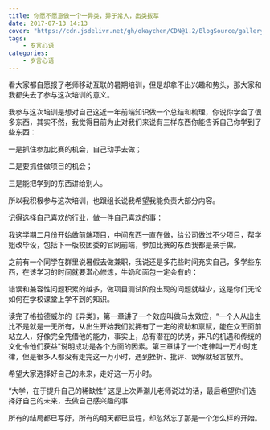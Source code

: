 ```yaml
---
title: 你愿不愿意做一个一异类，异于常人，出类拔萃
date: 2017-07-13 14:13
cover: "https://cdn.jsdelivr.net/gh/okaychen/CDN@1.2/BlogSource/gallery/thumb_039.jpg"
tags:  
    - 岁言心语
categories:
    - 岁言心语
---
```

 
看大家都自愿报了老师移动互联的暑期培训，但是却拿不出兴趣和势头，那大家和我都失去了参与这次培训的意义。

我参与这次培训是想对自己这近一年前端知识做一个总结和梳理，你说你学会了很多东西，其实不然，我觉得目前为止对我们来说有三样东西你能告诉自己你学到了些东西：

一是抓住参加比赛的机会，自己动手去做；

二是要抓住做项目的机会；

三是能把学到的东西讲给别人。

<!-- more -->

所以我积极参与这次培训，也跟组长说我希望我能负责大部分内容。

记得选择自己喜欢的行业，做一件自己喜欢的事：

我这学期二月份开始做前端项目，中间东西一直在做，给公司做过不少项目，帮学姐改毕设，包括下一版校团委的官网前端，参加比赛的东西我都是亲手做。

之前有一个同学在群里说暑假去做兼职，我说还是多花些时间充实自己，多学些东西，在该学习的时间就要潜心修炼，牛奶和面包一定会有的：

错误和兼容性问题积累的越多，做项目测试阶段出现的问题就越少，这是你们无论如何在学校课堂上学不到的知识。

读完了格拉德威尔的《异类》，第一章讲了一个效应叫做马太效应，“一个人从出生比不是就是一无所有，从出生开始我们就拥有了一定的资助和禀赋，能在众王面前站立人，好像完全凭借他的能力，事实上，总有潜在的优势，非凡的机遇和传统的文化令他们获益”说明成功是各个方面的因素。第三章讲了一个定律叫一万小时定律，但是很多人都没有走完这一万小时，遇到挫折、批评、误解就轻言放弃。

希望大家选择好自己的未来，走好这一万小时。

“大学，在于提升自己的稀缺性” 这是上次弄潮儿老师说过的话，最后希望你们选择好自己的未来，去做自己感兴趣的事

所有的结局都已写好，所有的明天都已启程，却忽然忘了那是一个怎么样的开始。